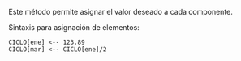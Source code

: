 Este método permite asignar el valor deseado a cada componente.

Sintaxis para asignación de elementos:
```
CICLO[ene] <-- 123.89
CICLO[mar] <-- CICLO[ene]/2
```